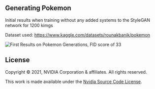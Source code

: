 ## Generating Pokemon

Initial results when training without any added systems to the StyleGAN network for 1200 kimgs

Dataset used: https://www.kaggle.com/datasets/rounakbanik/pokemon

![First Results on Pokemon Generations, FID score of 33](https://github.com/KryptixOne/Pokemon_Generator/blob/main/Results/Dry_run_results.png)


## License

Copyright &copy; 2021, NVIDIA Corporation & affiliates. All rights reserved.

This work is made available under the [Nvidia Source Code License](https://github.com/NVlabs/stylegan3/blob/main/LICENSE.txt).

